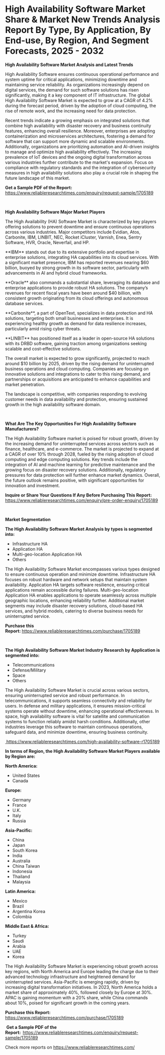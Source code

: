 <p><h1>High Availability Software Market Share & Market New Trends Analysis Report By Type, By Application, By End-use, By Region, And Segment Forecasts, 2025 - 2032</h1></p><p><strong>High Availability Software Market Analysis and Latest Trends</strong></p>
<p><p>High Availability Software ensures continuous operational performance and system uptime for critical applications, minimizing downtime and maintaining service reliability. As organizations increasingly depend on digital services, the demand for such software solutions has risen significantly, making it a key component of IT infrastructure. The global High Availability Software Market is expected to grow at a CAGR of 4.2% during the forecast period, driven by the adoption of cloud computing, the rise of remote work, and the increasing need for data protection.</p><p>Recent trends indicate a growing emphasis on integrated solutions that combine high availability with disaster recovery and business continuity features, enhancing overall resilience. Moreover, enterprises are adopting containerization and microservices architectures, fostering a demand for software that can support more dynamic and scalable environments. Additionally, organizations are prioritizing automation and AI-driven insights to manage and optimize high availability effectively. The increasing prevalence of IoT devices and the ongoing digital transformation across various industries further contribute to the market's expansion. Focus on compliance with regulatory standards and the integration of cybersecurity measures in high availability solutions also play a crucial role in shaping the future landscape of this market.</p></p>
<p><strong>Get a Sample PDF of the Report:&nbsp;</strong> <a href="https://www.reliableresearchtimes.com/enquiry/request-sample/1705189?utm_campaign=3214&utm_medium=2&utm_source=Github&utm_content=ia&utm_term=27032025&utm_id=high-availability-software">https://www.reliableresearchtimes.com/enquiry/request-sample/1705189</a></p>
<p>&nbsp;</p>
<p><strong>High Availability Software Major Market Players</strong></p>
<p><p>The High Availability (HA) Software Market is characterized by key players offering solutions to prevent downtime and ensure continuous operations across various industries. Major competitors include Evidian, Atos, Carbonite, IBM, LINBIT, NEC, Rocket iCluster, Varnish, Enea, Sentry Software, HVR, Oracle, Neverfail, and HP. </p><p>**IBM** stands out due to its extensive portfolio and expertise in enterprise solutions, integrating HA capabilities into its cloud services. With a significant market presence, IBM has reported revenues nearing $60 billion, buoyed by strong growth in its software sector, particularly with advancements in AI and hybrid cloud frameworks.</p><p>**Oracle** also commands a substantial share, leveraging its database and enterprise applications to provide robust HA solutions. The company’s revenues for recent fiscal years have been around $40 billion, with consistent growth originating from its cloud offerings and autonomous database services.</p><p>**Carbonite**, a part of OpenText, specializes in data protection and HA solutions, targeting both small businesses and enterprises. It is experiencing healthy growth as demand for data resilience increases, particularly amid rising cyber threats.</p><p>**LINBIT** has positioned itself as a leader in open-source HA solutions with its DRBD software, gaining traction among organizations seeking scalable and cost-effective solutions.</p><p>The overall market is expected to grow significantly, projected to reach around $10 billion by 2025, driven by the rising demand for uninterrupted business operations and cloud computing. Companies are focusing on innovative solutions and integrations to cater to this rising demand, and partnerships or acquisitions are anticipated to enhance capabilities and market penetration.</p><p>The landscape is competitive, with companies responding to evolving customer needs in data availability and protection, ensuring sustained growth in the high availability software domain.</p></p>
<p>&nbsp;</p>
<p><strong>What Are The Key Opportunities For High Availability Software Manufacturers?</strong></p>
<p><p>The High Availability Software market is poised for robust growth, driven by the increasing demand for uninterrupted services across sectors such as finance, healthcare, and e-commerce. The market is projected to expand at a CAGR of over 10% through 2028, fueled by the rising adoption of cloud computing and edge computing solutions. Key trends include the integration of AI and machine learning for predictive maintenance and the growing focus on disaster recovery solutions. Additionally, regulatory pressures for data protection will further enhance market dynamics. Overall, the future outlook remains positive, with significant opportunities for innovation and investment.</p></p>
<p><strong>Inquire or Share Your Questions If Any Before Purchasing This Report:</strong> <a href="https://www.reliableresearchtimes.com/enquiry/pre-order-enquiry/1705189?utm_campaign=3214&utm_medium=2&utm_source=Github&utm_content=ia&utm_term=27032025&utm_id=high-availability-software">https://www.reliableresearchtimes.com/enquiry/pre-order-enquiry/1705189</a></p>
<p>&nbsp;</p>
<p><strong>Market Segmentation</strong></p>
<p><strong>The High Availability Software Market Analysis by types is segmented into:</strong></p>
<p><ul><li>Infrastructure HA</li><li>Application HA</li><li>Multi-geo-location Application HA</li><li>Others</li></ul></p>
<p><p>The High Availability Software Market encompasses various types designed to ensure continuous operation and minimize downtime. Infrastructure HA focuses on robust hardware and network setups that maintain system availability. Application HA targets software resilience, ensuring critical applications remain accessible during failures. Multi-geo-location Application HA enables applications to operate seamlessly across multiple geographic locations, enhancing reliability further. Additional market segments may include disaster recovery solutions, cloud-based HA services, and hybrid models, catering to diverse business needs for uninterrupted service.</p></p>
<p><strong>Purchase this Report:&nbsp;</strong><a href="https://www.reliableresearchtimes.com/purchase/1705189?utm_campaign=3214&utm_medium=2&utm_source=Github&utm_content=ia&utm_term=27032025&utm_id=high-availability-software">https://www.reliableresearchtimes.com/purchase/1705189</a></p>
<p>&nbsp;</p>
<p><strong>The High Availability Software Market Industry Research by Application is segmented into:</strong></p>
<p><ul><li>Telecommunications</li><li>Defense/Military</li><li>Space</li><li>Others</li></ul></p>
<p><p>The High Availability Software Market is crucial across various sectors, ensuring uninterrupted service and robust performance. In telecommunications, it supports seamless connectivity and reliability for users. In defense and military applications, it ensures mission-critical systems operate without downtime, enhancing operational effectiveness. In space, high availability software is vital for satellite and communication systems to function reliably amidst harsh conditions. Additionally, other industries leverage this software to maintain continuous operations, safeguard data, and minimize downtime, ensuring business continuity.</p></p>
<p><a href="https://www.reliableresearchtimes.com/high-availability-software-r1705189?utm_campaign=3214&utm_medium=2&utm_source=Github&utm_content=ia&utm_term=27032025&utm_id=high-availability-software">&nbsp;https://www.reliableresearchtimes.com/high-availability-software-r1705189</a></p>
<p><strong>In terms of Region, the High Availability Software Market Players available by Region are:</strong></p>
<p>
    <p> <strong> North America: </strong>
        <ul>
            <li>United States</li>
            <li>Canada</li>
        </ul>
        </p> 
    <p> <strong> Europe: </strong>
        <ul>
            <li>Germany</li>
            <li>France</li>
            <li>U.K.</li>
            <li>Italy</li>
            <li>Russia</li>
        </ul>
        </p> 
    <p> <strong> Asia-Pacific: </strong>
        <ul>
            <li>China</li>
            <li>Japan</li>
            <li>South Korea</li>
            <li>India</li>
            <li>Australia</li>
            <li>China Taiwan</li>
            <li>Indonesia</li>
            <li>Thailand</li>
            <li>Malaysia</li>
        </ul>
        </p> 
    <p> <strong> Latin America: </strong>
        <ul>
            <li>Mexico</li>
            <li>Brazil</li>
            <li>Argentina Korea</li>
            <li>Colombia</li>
        </ul>
        </p> 
    <p> <strong> Middle East & Africa: </strong>
        <ul>
            <li>Turkey</li>
            <li>Saudi</li>
            <li>Arabia</li>
            <li>UAE</li>
            <li>Korea</li>
        </ul>
    </p>
    </p>
<p><p>The High Availability Software Market is experiencing robust growth across key regions, with North America and Europe leading the charge due to their advanced technology infrastructure and heightened demand for uninterrupted services. Asia-Pacific is emerging rapidly, driven by increasing digital transformation initiatives. In 2023, North America holds a market share of approximately 40%, followed closely by Europe at 30%. APAC is gaining momentum with a 20% share, while China commands about 10%, poised for significant growth in the coming years.</p></p>
<p><strong>Purchase this Report: </strong><a href="https://www.reliableresearchtimes.com/purchase/1705189?utm_campaign=3214&utm_medium=2&utm_source=Github&utm_content=ia&utm_term=27032025&utm_id=high-availability-software">https://www.reliableresearchtimes.com/purchase/1705189</a></p>
<p>&nbsp;<strong>Get a Sample PDF of the Report:&nbsp;&nbsp;</strong><a href="https://www.reliableresearchtimes.com/enquiry/request-sample/1705189?utm_campaign=3214&utm_medium=2&utm_source=Github&utm_content=ia&utm_term=27032025&utm_id=high-availability-software">https://www.reliableresearchtimes.com/enquiry/request-sample/1705189</a></p>
<p><strong></strong></p>
<p>Check more reports on <a href="https://www.reliableresearchtimes.com/?utm_campaign=3214&utm_medium=2&utm_source=Github&utm_content=ia&utm_term=27032025&utm_id=high-availability-software">https://www.reliableresearchtimes.com/</a></p>